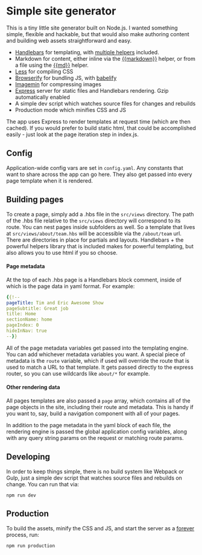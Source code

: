 # Simple site generator

This is a tiny little site generator built on Node.js.  I wanted something simple, flexible and hackable, but that would also make authoring content and building web assets straightforward and easy.

* [Handlebars](http://handlebarsjs.com/) for templating, with [multiple helpers](https://github.com/helpers/handlebars-helpers) included.
* Markdown for content, either inline via the [{{markdown}}](https://github.com/helpers/handlebars-helpers#markdown) helper, or from a file using the [{{md}}](https://github.com/helpers/handlebars-helpers#md) helper.
* [Less](http://lesscss.org/) for compiling CSS
* [Browserify](http://browserify.org/) for bundling JS, with [babelify](https://github.com/babel/babelify)
* [Imagemin](https://github.com/imagemin/imagemin) for compressing images
* [Express](http://expressjs.com/) server for static files and Handlebars rendering.  Gzip automatically enabled
* A simple dev script which watches source files for changes and rebuilds
* Production mode which minifies CSS and JS

The app uses Express to render templates at request time (which are then cached).  If you would prefer to build static html, that could be accomplished easily - just look at the page iteration step in index.js.

## Config
Application-wide config vars are set in `config.yaml`.  Any constants that want to share across the app can go here.  They also get passed into every page template when it is rendered.

## Building pages
To create a page, simply add a .hbs file in the `src/views` directory.  The path of the .hbs file relative to the `src/views` directory will correspond to its route.  You can nest pages inside subfolders as well.  So a template that lives at `src/views/about/team.hbs` will be accessible via the `/about/team` url.  There are directories in place for partials and layouts.  Handlebars + the powerful helpers library that is included makes for powerful templating, but also allows you to use html if you so choose.

#### Page metadata
At the top of each .hbs page is a Handlebars block comment, inside of which is the page data in yaml format.  For example:
```yaml
{{!--
pageTitle: Tim and Eric Awesome Show
pageSubtitle: Great job
title: Home
sectionName: home
pageIndex: 0
hideInNav: true
--}}
```
All of the page metadata variables get passed into the templating engine.  You can add whichever metadata variables you want.  A special piece of metadata is the `route` variable, which if used will override the route that is used to match a URL to that template.  It gets passed directly to the express router, so you can use wildcards like `about/*` for example.

#### Other rendering data
All pages templates are also passed a `page` array, which contains all of the page objects in the site, including their route and metadata.  This is handy if you want to, say, build a navigation component with all of your pages.

In addition to the page metadata in the yaml block of each file, the rendering engine is passed the global application config variables, along with any query string params on the request or matching route params.

## Developing
In order to keep things simple, there is no build system like Webpack or Gulp, just a simple dev script that watches source files and rebuilds on change.  You can run that via:

```
npm run dev
```

## Production
To build the assets, minify the CSS and JS, and start the server as a [forever](https://github.com/foreverjs/forever) process, run:
```
npm run production
```
